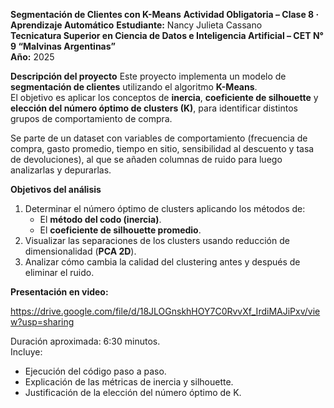 **Segmentación de Clientes con K-Means**
**Actividad Obligatoria – Clase 8 · Aprendizaje Automático**
**Estudiante:** Nancy Julieta Cassano  
**Tecnicatura Superior en Ciencia de Datos e Inteligencia Artificial – CET N° 9 “Malvinas Argentinas”**  
**Año:** 2025  

**Descripción del proyecto**
Este proyecto implementa un modelo de **segmentación de clientes** utilizando el algoritmo **K-Means**.  
El objetivo es aplicar los conceptos de **inercia**, **coeficiente de silhouette** y **elección del número óptimo de clusters (K)**, para identificar distintos grupos de comportamiento de compra.

Se parte de un dataset con variables de comportamiento (frecuencia de compra, gasto promedio, tiempo en sitio, sensibilidad al descuento y tasa de devoluciones), al que se añaden columnas de ruido para luego analizarlas y depurarlas.

**Objetivos del análisis**
1. Determinar el número óptimo de clusters aplicando los métodos de:
   - El **método del codo (inercia)**.  
   - El **coeficiente de silhouette promedio**.  
2. Visualizar las separaciones de los clusters usando reducción de dimensionalidad (**PCA 2D**).  
3. Analizar cómo cambia la calidad del clustering antes y después de eliminar el ruido.

**Presentación en video:** 

https://drive.google.com/file/d/18JLOGnskhHOY7C0RvvXf_IrdiMAJiPxv/view?usp=sharing

Duración aproximada: 6:30 minutos.  
Incluye:
- Ejecución del código paso a paso.  
- Explicación de las métricas de inercia y silhouette.  
- Justificación de la elección del número óptimo de K.  
